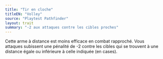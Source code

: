 ```yaml
---
title: "Tir en cloche"
titleEN: "Volley"
source: "Playtest Pathfinder"
layout: trait
summary: "-2 aux attaques contre les cibles proches"
---
```


Cette arme à distance est moins efficace en combat rapproché. Vous attaques subissent une pénalité de -2 contre les cibles qui se trouvent à une distance égale ou inférieure à celle indiquée (en cases).
